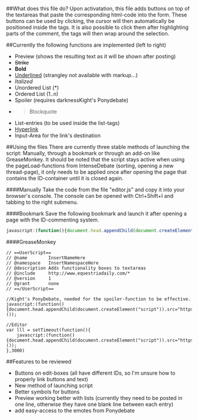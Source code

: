##What does this file do?
Upon activatation, this file adds buttons on top of the textareas that paste the corresponding html-code into the form. 
These buttons can be used by clicking, the cursor will then automatically be positioned inside the tags. It is also possible to click them after highlighting parts of the comment, the tags will then wrap around the selection.

##Currently the following functions are implemented (left to right)
* Preview (shows the resulting text as it will be shown after posting)
* <strike>Strike</strike>
* <b>Bold</b>
* <u>Underlined</u> (strangley not available with markup...)
* <i>Italized</i>
* Unordered List (*)
* Ordered List (1..n)
* Spoiler (requires darknessKight's Ponydebate)
* <blockquote>Blockquote</blockquote>
* List-entries (to be used inside the list-tags)
* [Hyperlink](http://javascript:""; "Links to the following input-area")
* Input-Area for the link's destination


##Using the files
There are currently three stable methods of launching the script: Manually, through a bookmark or through an add-on like GreaseMonkey. It should be noted that the script stays active when using the pageLoad-functions from IntenseDebate (sorting, opening a new thread-page), it only needs to be applied once after opening the page that contains the ID-container until it is closed again. 

####Manually
Take the code from the file "editor.js" and copy it into your browser's console. The console can be opened with Ctrl+Shift+I and tabbing to the right submenu.

####Bookmark
Save the following bookmark and launch it after opening a page with the ID-commenting system. 
```javascript
javascript:(function(){document.head.appendChild(document.createElement("script")).src="https://raw.githubusercontent.com/Piperita/PD_previewLinks/master/Editor/editor.js";}());
```

####GreaseMonkey
```
// ==UserScript==
// @name        InsertNameHere
// @namespace   InsertNamespaceHere
// @description Adds functionality boxes to textareas
// @include     http://www.equestriadaily.com/*
// @version     1
// @grant       none
// ==/UserScript==

//Kight's PonyDebate, needed for the spoiler-function to be effective.
javascript:(function(){document.head.appendChild(document.createElement("script")).src="https://googledrive.com/host/0B3L9afwXII3JYUx0SnlhdWNKckU";}());

//Editor
var lll = setTimeout(function(){
    javascript:(function(){document.head.appendChild(document.createElement("script")).src="https://raw.githubusercontent.com/Piperita/PD_previewLinks/master/Editor/editor.js";}());
},3000)

```

##Features to be reviewed
* Buttons on edit-boxes (all have different IDs, so I'm unsure how to properly link buttons and text)
* New method of launching script
* Better symbols for buttons
* Preview working better with lists (currently they need to be posted in one line, otherwise they have one blank line between each entry)
* add easy-access to the emotes from Ponydebate
